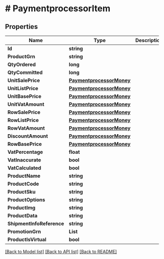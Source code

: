 # # PaymentprocessorItem


## Properties 


Name | Type | Description | Notes
------------ | ------------- | ------------- | -------------
**Id**| **string** |   | [optional]
**ProductGrn**| **string** |   | [optional]
**QtyOrdered**| **long** |   | [optional]
**QtyCommitted**| **long** |   | [optional]
**UnitSalePrice**| [**PaymentprocessorMoney**](PaymentprocessorMoney.md) |   | [optional]
**UnitListPrice**| [**PaymentprocessorMoney**](PaymentprocessorMoney.md) |   | [optional]
**UnitBasePrice**| [**PaymentprocessorMoney**](PaymentprocessorMoney.md) |   | [optional]
**UnitVatAmount**| [**PaymentprocessorMoney**](PaymentprocessorMoney.md) |   | [optional]
**RowSalePrice**| [**PaymentprocessorMoney**](PaymentprocessorMoney.md) |   | [optional]
**RowListPrice**| [**PaymentprocessorMoney**](PaymentprocessorMoney.md) |   | [optional]
**RowVatAmount**| [**PaymentprocessorMoney**](PaymentprocessorMoney.md) |   | [optional]
**DiscountAmount**| [**PaymentprocessorMoney**](PaymentprocessorMoney.md) |   | [optional]
**RowBasePrice**| [**PaymentprocessorMoney**](PaymentprocessorMoney.md) |   | [optional]
**VatPercentage**| **float** |   | [optional]
**VatInaccurate**| **bool** |   | [optional]
**VatCalculated**| **bool** |   | [optional]
**ProductName**| **string** |   | [optional]
**ProductCode**| **string** |   | [optional]
**ProductSku**| **string** |   | [optional]
**ProductOptions**| **string** |   | [optional]
**ProductImg**| **string** |   | [optional]
**ProductData**| **string** |   | [optional]
**ShipmentInfoReference**| **string** |   | [optional]
**PromotionGrn**| **List<string>** |   | [optional]
**ProductIsVirtual**| **bool** |   | [optional]


[[Back to Model list]](../../README.md#models) [[Back to API list]](../../README.md#endpoints) [[Back to README]](../../README.md)

